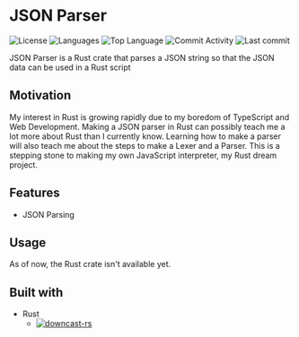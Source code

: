 # JSON Parser

![License](https://img.shields.io/github/license/zS1L3NT/rs-json-parser?style=for-the-badge) ![Languages](https://img.shields.io/github/languages/count/zS1L3NT/rs-json-parser?style=for-the-badge) ![Top Language](https://img.shields.io/github/languages/top/zS1L3NT/rs-json-parser?style=for-the-badge) ![Commit Activity](https://img.shields.io/github/commit-activity/y/zS1L3NT/rs-json-parser?style=for-the-badge) ![Last commit](https://img.shields.io/github/last-commit/zS1L3NT/rs-json-parser?style=for-the-badge)

JSON Parser is a Rust crate that parses a JSON string so that the JSON data can be used in a Rust script

## Motivation

My interest in Rust is growing rapidly due to my boredom of TypeScript and Web Development. Making a JSON parser in Rust can possibly teach me a lot more about Rust than I currently know. Learning how to make a parser will also teach me about the steps to make a Lexer and a Parser. This is a stepping stone to making my own JavaScript interpreter, my Rust dream project.

## Features

-   JSON Parsing

## Usage

As of now, the Rust crate isn't available yet.

## Built with

-   Rust
    -   [![downcast-rs](https://img.shields.io/badge/downcast--rs-%5E1.2.0-blue?style=flat-square)](https://docs.rs/downcast-rs/1.2.0)
